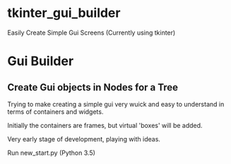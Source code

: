 # tkinter_gui_builder
Easily Create Simple Gui Screens (Currently using tkinter)

# Gui Builder

## Create Gui objects in Nodes for a Tree

Trying to make creating a simple gui very wuick and easy to understand in terms of containers and widgets.

Initially the containers are frames, but virtual 'boxes' will be added.

Very early stage of development, playing with ideas.

Run new_start.py
(Python 3.5)